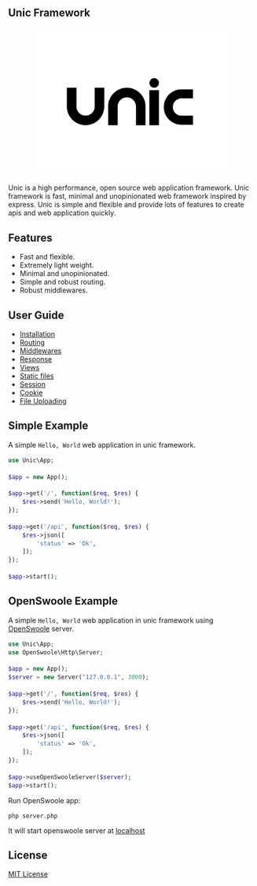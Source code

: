 ## Unic Framework

<p align="center">
  <img src="unic-logo.jpg" width="400px" alt="Unic Logo">
</p>

Unic is a high performance, open source web application framework.
Unic framework is fast, minimal and unopinionated web framework inspired by express.
Unic is simple and flexible and provide lots of features to create apis and web application quickly.

## Features
  - Fast and flexible.
  - Extremely light weight.
  - Minimal and unopinionated.
  - Simple and robust routing.
  - Robust middlewares.

## User Guide

- [Installation](Installation.md)
- [Routing](Routing.md)
- [Middlewares](Middlewares.md)
- [Response](Response.md)
- [Views](Views.md)
- [Static files](Static-files.md)
- [Session](Session.md)
- [Cookie](Cookie.md)
- [File Uploading](File-uplading.md)

## Simple Example

  A simple `Hello, World` web application in unic framework.

```php
use Unic\App;

$app = new App();

$app->get('/', function($req, $res) {
    $res->send('Hello, World!');
});

$app->get('/api', function($req, $res) {
    $res->json([
        'status' => 'Ok',
    ]);
});

$app->start();
```

## OpenSwoole Example

  A simple `Hello, World` web application in unic framework using [OpenSwoole](https://openswoole.com) server.

```php
use Unic\App;
use OpenSwoole\Http\Server;

$app = new App();
$server = new Server("127.0.0.1", 3000);

$app->get('/', function($req, $res) {
    $res->send('Hello, World!');
});

$app->get('/api', function($req, $res) {
    $res->json([
        'status' => 'Ok',
    ]);
});

$app->useOpenSwooleServer($server);
$app->start();
```

Run OpenSwoole app:
```shell
php server.php
```

It will start openswoole server at [localhost](http://localhost:3000)
## License

  [MIT License](https://github.com/unicframework/unic/blob/main/LICENSE)

